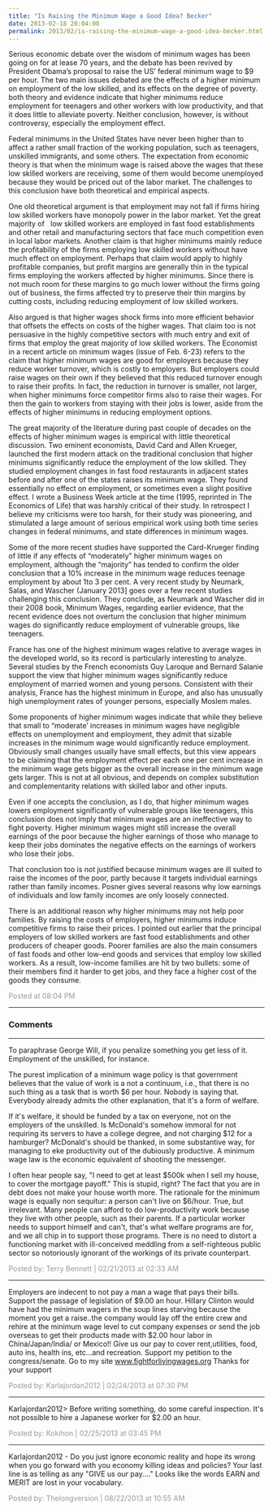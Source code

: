 ```yaml
---
title: "Is Raising the Minimum Wage a Good Idea? Becker"
date: 2013-02-18 20:04:00
permalink: 2013/02/is-raising-the-minimum-wage-a-good-idea-becker.html
---
```

Serious economic debate over the wisdom of minimum wages has
been going on for at lease 70 years, and the debate has been revived by
President Obama’s proposal to raise the US’ federal minimum wage to $9 per hour.
The two main issues debated are the effects of a higher minimum on employment
of the low skilled, and its effects on the degree of poverty. both theory and evidence indicate that higher minimums reduce employment for teenagers and other
workers with low productivity, and that it does little to alleviate poverty.
Neither conclusion, however, is without controversy, especially the employment
effect.

Federal minimums in the United States have never been higher
than to affect a rather small fraction of the working population, such as
teenagers, unskilled immigrants, and some others. The expectation from economic
theory is that when the minimum wage is raised above the wages that these low
skilled workers are receiving, some of them would become unemployed because
they would be priced out of the labor market. The challenges to this conclusion
have both theoretical and empirical aspects.

One old theoretical argument is that employment may not fall
if firms hiring low skilled workers have monopoly power in the labor market.
Yet the great majority of  
low skilled workers are employed in fast food establishments and other
retail and manufacturing sectors that face much competition even in local labor
markets. Another claim is that higher minimums mainly reduce the profitability
of the firms employing low skilled workers without have much effect on
employment. Perhaps that claim would apply to highly profitable companies, but
profit margins are generally thin in the typical firms employing the workers
affected by higher minimums. Since there is not much room for these margins to
go much lower without the firms going out of business, the firms affected try
to preserve their thin margins by cutting costs, including reducing employment
of low skilled workers.

Also argued is that higher wages shock firms into more
efficient behavior that offsets the effects on costs of the higher wages. That
claim too is not persuasive in the highly competitive sectors with much entry
and exit of firms that employ the great majority of low skilled workers. The
Economist in a recent article on minimum wages (issue of Feb. 6-23) refers to
the claim that higher minimum wages are good for employers because they reduce
worker turnover, which is costly to employers. But employers could raise wages
on their own if they believed that this reduced turnover enough to raise their
profits. In fact, the reduction in turnover is smaller, not larger, when higher
minimums force competitor firms also to raise their wages. For then the gain to
workers from staying with their jobs is lower, aside from the effects of higher
minimums in reducing employment options.

The great majority of the literature during past couple of
decades on the effects of higher minimum wages is empirical with little
theoretical discussion. Two eminent economists, David Card and Allen Krueger,
launched the first modern attack on the traditional conclusion that higher
minimums significantly reduce the employment of the low skilled. They studied
employment changes in fast food restaurants in adjacent states before and after
one of the states raises its minimum wage. They found essentially no effect on
employment, or sometimes even a slight positive effect. I wrote a Business Week
article at the time (1995, reprinted in The Economics of Life) that was harshly
critical of their study. In retrospect I believe my criticisms were too harsh,
for their study was pioneering, and stimulated a large amount of serious
empirical work using both time series changes in federal minimums, and state
differences in minimum wages.

Some of the more recent studies have supported the
Card-Krueger finding of little if any effects of “moderately” higher minimum
wages on employment, although the “majority” has tended to confirm the older
conclusion that a 10% increase in the minimum wage reduces teenage employment
by about 1to 3 per cent. A very recent study by Neumark, Salas, and Wascher
(January 2013] goes over a few recent studies challenging this conclusion. They
conclude, as Neumark and Wascher did in their 2008 book, Minimum Wages,
regarding earlier evidence, that the recent evidence does not overturn the
conclusion that higher minimum wages do significantly reduce employment of
vulnerable groups, like teenagers.

France has one of the highest minimum wages relative to average
wages in the developed world, so its record is particularly interesting to
analyze. Several studies by the French economists Guy Laroque and Bernard
Salanie support the view that higher minimum wages significantly reduce
employment of married women and young persons. Consistent with their analysis,
France has the highest minimum in Europe, and also has unusually high
unemployment rates of younger persons, especially Moslem males.

Some proponents of higher minimum wages indicate that while
they believe that small to “moderate’ increases in minimum wages have
negligible effects on unemployment and employment, they admit that sizable
increases in the minimum wage would significantly reduce employment. Obviously
small changes usually have small effects, but this view appears to be claiming
that the employment effect per each one per cent increase in the minimum wage
gets bigger as the overall increase in the minimum wage gets larger. This is
not at all obvious, and depends on complex substitution and complementarity
relations with skilled labor and other inputs.

Even if one accepts the conclusion, as I do, that higher
minimum wages lowers employment significantly of vulnerable groups like
teenagers, this conclusion does not imply that minimum wages are an ineffective
way to fight poverty. Higher minimum wages might still increase the overall
earnings of the poor because the higher earnings of those who manage to keep
their jobs dominates the negative effects on the earnings of workers who lose
their jobs.

That conclusion too is not justified because minimum wages are ill
suited to raise the incomes of the poor, partly because it targets individual
earnings rather than family incomes. Posner gives several reasons why low
earnings of individuals and low family incomes are only loosely connected.

There is an additional reason why higher minimums may not
help poor families. By raising the costs of employers, higher minimums induce
competitive firms to raise their prices. I pointed out earlier that the
principal employers of low skilled workers are fast food establishments and
other producers of cheaper goods. Poorer families are also the main consumers
of fast foods and other low-end goods and services that employ low skilled
workers. As a result, low-income families are hit by two bullets: some of their
members find it harder to get jobs, and they face a higher cost of the goods
they consume.

<span style="color:#999">Posted at 08:04 PM</span>

<!-- more -->

---

### Comments

---

To paraphrase George Will, if you penalize something you get less of it.  Employment of the unskilled, for instance.

The purest implication of a minimum wage policy is that government believes that the value of work is a not a continuum, i.e., that there is no such thing as a task that is worth $6 per hour.  Nobody is saying that.  Everybody already admits the other explanation, that it's a form of welfare.

If it's welfare, it should be funded by a tax on everyone, not on the employers of the unskilled.  Is McDonald's somehow immoral for not requiring its servers to have a college degree, and not charging $12 for a hamburger?  McDonald's should be thanked, in some substantive way, for managing to eke productivity out of the dubiously productive.  A minimum wage law is the economic equivalent of shooting the messenger.

I often hear people say, "I need to get at least $500k when I sell my house, to cover the mortgage payoff."  This is stupid, right?  The fact that you are in debt does not make your house worth more.  The rationale for the minimum wage is equally non sequitur: a person can't live on $6/hour.  True, but irrelevant.  Many people can afford to do low-productivity work because they live with other people, such as their parents.  If a particular worker needs to support himself and can't, that's what welfare programs are for, and we all chip in to support those programs.  There is no need to distort a functioning market with ill-conceived meddling from a self-righteous public sector so notoriously ignorant of the workings of its private counterpart.


<span style="color:#999">Posted by: Terry Bennett | 02/21/2013 at 02:33 AM</span>

---

Employers are indecent to not pay a man a wage that pays their bills. Support the passage of legislation of $9.00 an hour. Hillary Clinton would have had the minimum wagers in the soup lines starving because the moment you get  a raise..the company would lay off the entire crew and rehire at the minimum wage level to cut company expenses or send the job overseas to get their products made with $2.00 hour labor in China/Japan/India/ or Mexico!! Give us our pay to cover rent,utilities, food, auto ins, health ins, etc...and recreation.
Support my petition to the congress/senate.
Go to my site www.fightforlivingwages.org
Thanks for your support


<span style="color:#999">Posted by: Karlajordan2012 | 02/24/2013 at 07:30 PM</span>

---

 Karlajordan2012> Before writing something, do some careful inspection. It's not possible to hire a Japanese worker for $2.00 an hour.

<span style="color:#999">Posted by: Kokihon | 02/25/2013 at 03:45 PM</span>

---

Karlajordan2012 - Do you just ignore economic reality and hope its wrong when you go forward with you economy killing ideas and policies?  Your last line is as telling as any "GIVE us our pay...." Looks like the words EARN and MERIT are lost in your vocabulary. 

<span style="color:#999">Posted by: Thelongversion | 08/22/2013 at 10:55 AM</span>